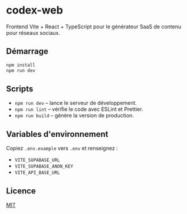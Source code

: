 # codex-web

Frontend Vite + React + TypeScript pour le générateur SaaS de contenu pour réseaux sociaux.

## Démarrage

```bash
npm install
npm run dev
```

## Scripts

- `npm run dev` – lance le serveur de développement.
- `npm run lint` – vérifie le code avec ESLint et Prettier.
- `npm run build` – génère la version de production.

## Variables d'environnement

Copiez `.env.example` vers `.env` et renseignez :

- `VITE_SUPABASE_URL`
- `VITE_SUPABASE_ANON_KEY`
- `VITE_API_BASE_URL`

## Licence

[MIT](./LICENSE)
